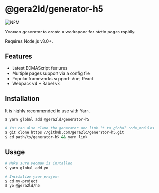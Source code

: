 @gera2ld/generator-h5
===

![NPM](https://img.shields.io/npm/v/@gera2ld/generator-h5.svg)

Yeoman generator to create a workspace for static pages rapidly.

Requires Node.js v8.0+.

Features
---
- Latest ECMAScript features
- Multiple pages support via a config file
- Popular frameworks support: Vue, React
- Webpack v4 + Babel v8

Installation
---
It is highly recommended to use with Yarn.

``` sh
$ yarn global add @gera2ld/generator-h5

# You can also clone the generator and link it to global node_modules
$ git clone https://github.com/gera2ld/generator-h5.git
$ cd path/to/generator-h5 && yarn link
```

Usage
---

``` sh
# Make sure yeoman is installed
$ yarn global add yo

# Initialize your project
$ cd my-project
$ yo @gera2ld/h5
```
